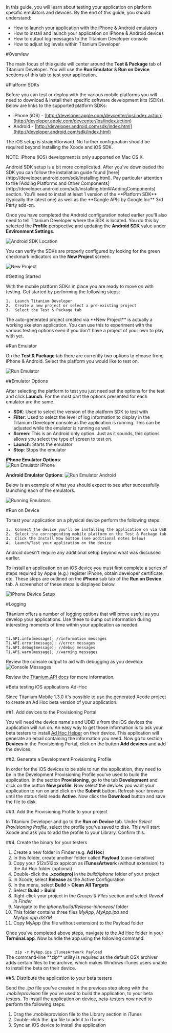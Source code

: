 <summary>
In this guide, you will learn about testing your application on platform specific emulators and devices.
By the end of this guide, you should understand:

* How to launch your application with the iPhone & Android emulators
* How to install and launch your application on iPhone & Android devices
* How to output log messages to the Titanium Developer console
* How to adjust log levels within Titanium Developer
</summary>

#Overview

The main focus of this guide will center around the **Test & Package** tab of Titanium Developer.  You will use the **Run Emulator** & **Run on Device** sections of this tab to test your application.

#Platform SDKs

Before you can test or deploy with the various mobile platforms you will need to download & install their specific software development kits (SDKs).  Below are links to the supported platform SDKs:

* iPhone (iOS) - [http://developer.apple.com/devcenter/ios/index.action](http://developer.apple.com/devcenter/ios/index.action)
* Android - [http://developer.android.com/sdk/index.html](http://developer.android.com/sdk/index.html)

<note>
The iOS setup is straightforward.  No further configuration should be required beyond installing the Xcode and iOS SDK.

NOTE: iPhone (iOS) development is only supported on Mac OS X.
</note>

<note>
Android SDK setup is a bit more complicated.  After you've downloaded the SDK you can follow the installation guide found [here](http://developer.android.com/sdk/installing.html).  Pay particular attention to the [Adding Platforms and Other Components](http://developer.android.com/sdk/installing.html#AddingComponents) section.  You'll need to install at least 1 version of the **Platform SDK** (typically the latest one) as well as the **Google APIs by Google Inc** 3rd Party add-on.
</note>

Once you have completed the Android configuration noted earlier you'll also need to tell Titanium Developer where the SDK is located.  You do this by selected the **Profile** perspective and updating the **Android SDK** value under **Environment Settings**.

![Android SDK Location](http://developer.appcelerator.com.s3.amazonaws.com/documentation-examples/environment_settings.png "Android SDK Location")


You can verify the SDKs are properly configured by looking for the green checkmark indicators on the **New Project** screen:

![New Project](http://developer.appcelerator.com.s3.amazonaws.com/documentation-examples/new_project.png "New Project")

#Getting Started

With the mobile platform SDKs in place you are ready to move on with testing.  Get started by performing the following steps:
    
    1.  Launch Titanium Developer
    2.  Create a new project or select a pre-existing project
    3.  Select the Test & Package tab

<note>
The auto-generated project created via **New Project** is actually a working skeleton application.  You can use this to experiment with the various testing options even if you don't have a project of your own to play with yet.
</note>

#Run Emulator

On the **Test & Package** tab there are currently two options to choose from; iPhone & Android.  Select the platform you would like to test on.

![Run Emulator](http://developer.appcelerator.com.s3.amazonaws.com/documentation-examples/run_emulator.png "Run Emulator")

##Emulator Options

After selecting the platform to test you just need set the options for the test and click **Launch**.  For the most part the options presented for each emulator are the same.

* **SDK**: Used to select the version of the platform SDK to test with
* **Filter**: Used to select the level of log information to display in the Titanium Developer console as the application is running.  This can be adjusted while the emulator is running as well.
* **Screen**: This is an Android only option.  Just as it sounds, this options allows you select the type of screen to test on.
* **Launch**: Starts the emulator
* **Stop**: Stops the emulator

**iPhone Emulator Options**:    
![Run Emulator iPhone](http://developer.appcelerator.com.s3.amazonaws.com/documentation-examples/run_emulator_options_iphone.png "Run Emulator iPhone")

**Android Emulator Options**:
![Run Emulator Android](http://developer.appcelerator.com.s3.amazonaws.com/documentation-examples/run_emulator_options_android.png "Run Emulator Android")

Below is an example of what you should expect to see after successfully launching each of the emulators.

![Running Emulators](http://developer.appcelerator.com.s3.amazonaws.com/documentation-examples/running_emulators.png "Running Emulators")

#Run on Device

To test your application on a physical device perform the following steps:

    1.  Connect the device you'll be installing the application on via USB
    2.  Select the corresponding mobile platform on the Test & Package tab
    3.  Click the Install Now button (see additional notes below)
    4.  Launch/Test your application on the device
    
<note>
Android doesn't require any additional setup beyond what was discussed earlier.

To install an application on an iOS device you must first complete a series of steps required by Apple (e.g.) register iPhone, obtain developer certificate, etc.  These steps are outlined on the **iPhone** sub tab of the **Run on Device** tab.  A screenshot of these steps is displayed below.
</note>

![iPhone Device Setup](http://developer.appcelerator.com.s3.amazonaws.com/documentation-examples/run_on_iphone.png "iPhone Device Setup")

#Logging

Titanium offers a number of logging options that will prove useful as you develop your applications.  Use these to dump out information during interesting moments of time within your application as needed.

<code type="javascript">
Ti.API.info(message); //information messages
Ti.API.error(message); //error messages
Ti.API.debug(message); //debug messages
Ti.API.warn(message); //warning messages
</code>

Review the console output to aid with debugging as you develop:
![Console Messages](http://developer.appcelerator.com.s3.amazonaws.com/documentation-examples/emulator_console_log.png "Console Messages")


Review the [Titanium.API docs](http://developer.appcelerator.com/apidoc/mobile/latest/Titanium.API-module) for more information.

#Beta testing iOS applications Ad-Hoc

Since Titanium Mobile 1.3.0 it's possible to use the generated Xcode project to create an Ad Hoc beta version of your application.

##1. Add devices to the Provisioning Portal

You will need the device name's and UDID's from the iOS devices the application will run on. An easy way to get those information is to ask your beta testers to install [Ad Hoc Helper](http://phobos.apple.com/WebObjects/MZStore.woa/wa/viewSoftware?id=285691333&mt=8 "iTunes link") on their device. This application will generate an email containing the information you need.
Now go to section **Devices** in the Provisioning Portal, click on the button **Add devices** and add the devices.

##2. Generate a Development Provisioning Profile

In order for the iOS devices to be able to run the application, they need to be in the Development Provisioning Profile you've used to build the application.
In the section **Provisioning**, go to the tab **Development** and click on the button **New profile**. Now select the devices you want your application to run on and click on the **Submit** button.
Refresh your browser until the status field reads **Active**. Now click the **Download** button and save the file to disk.

##3. Add the Provisioning Profile to your project

In Titanium Developer and go to the **Run on Device** tab. Under *Select Provisioning Profile*, select the profile you've saved to disk.
This will start Xcode and ask you to add the profile to your Library. Confirm this.

##4. Create the binary for your testers

1.  Create a new folder in Finder (e.g. **Ad Hoc**)
2.  In this folder, create another folder called **Payload** (case-sensitive)
3.  Copy your 512x512px appicon as **iTunesArtwork** (without extension) to the Ad Hoc folder (optional)
4.  Double-click the **.xcodeproj** in the *build/iphone* folder of your project
5.  In Xcode, select **Release** as the Active Configuration
6.  In the menu, select **Build** > **Clean All Targets**
7.  Select **Build** > **Build**
8.  Right-click your project in the *Groups & Files* section and select *Reveal in Finder*
9.	Navigate to the *iphone/build/Release-iphoneos/* folder
10.	This folder contains three files *MyApp*, *MyApp.ipa* and *MyApp.app.dSYM*
11.	Copy MyApp (the file without extension) to the Payload folder

Once you've completed above steps, navigate to the Ad Hoc folder in your **Terminal.app**. Now bundle the app using the following command:

<code>
	zip -r MyApp.ipa iTunesArtwork Payload
</code>

<note>
	The command-line **zip** utility is required as the default OSX archiver adds certain files to the archive, which makes Windows iTunes users unable to install the beta on their device.
</note>

##5. Distribute the application to your beta testers

Send the *.ipa* file you've created in the previous step along with the *.mobileprovision* file you've used to build the application, to your beta testers. To install the application on device, beta-testers now need to perform the following steps:

1. Drag the .mobileprovision file to the Library section in iTunes
2. Double-click the .ipa file to add it to iTunes
3. Sync an iOS device to install the application
